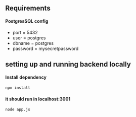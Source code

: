 ## Requirements 
#### PostgresSQL config
* port = 5432
* user = postgres
* dbname = postgres
* password = mysecretpassword

## setting up and running backend locally

#### Install dependency
```
npm install
```

#### it should run in localhost:3001
```
node app.js
```